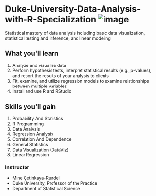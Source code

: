 # Duke-University-Data-Analysis-with-R-Specialization ![image](https://github.com/garynth41/Duke-University-Data-Analysis-with-R-Specialization/assets/45762811/0ee8edd1-b359-48a9-ac6a-95e10f17c7f6)

Statistical mastery of data analysis including basic data visualization, statistical testing and inference, and linear modeling

## What you'll learn
1. Analyze and visualize data
2. Perform hypothesis tests, interpret statistical results (e.g., p-values), and report the results of your analysis to clients
3. Fit, examine, and utilize regression models to examine relationships between multiple variables
4. Install and use R and RStudio

## Skills you'll gain
1. Probability And Statistics
2. R Programming
3. Data Analysis
4. Regression Analysis
5. Correlation And Dependence
6. General Statistics
7. Data Visualization (DataViz)
8. Linear Regression

### Instructor
- Mine Çetinkaya-Rundel
- Duke University, Professor of the Practice
- Department of Statistical Science
